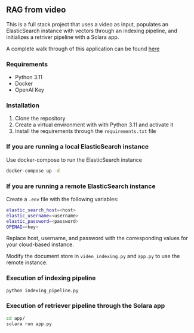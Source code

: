 ## RAG from video

This is a full stack project that uses a video as input, populates an ElasticSearch instance with vectors through an indexing pipeline, and initializes a retriver pipeline with a Solara app.

A complete walk through of this application can be found [here](https://ploomber.io/blog/rag-video-app/)

### Requirements

- Python 3.11
- Docker
- OpenAI Key

### Installation

1. Clone the repository
2. Create a virtual environment with with Python 3.11 and activate it
3. Install the requirements through the `requirements.txt` file

### If you are running a local ElasticSearch instance

Use docker-compose to run the ElasticSearch instance

```bash
docker-compose up -d
```

### If you are running a remote ElasticSearch instance

Create a `.env` file with the following variables:

```bash
elastic_search_host=<host>
elastic_username=<username>
elastic_password=<password>
OPENAI=<key>
```

Replace host, username, and password with the corresponding values for your cloud-based instance.

Modify the document store in `video_indexing.py` and `app.py` to use the remote instance.

### Execution of indexing pipeline

```bash
python indexing_pipeline.py
```

### Execution of retriever pipeline through the Solara app

```bash
cd app/
solara run app.py
```